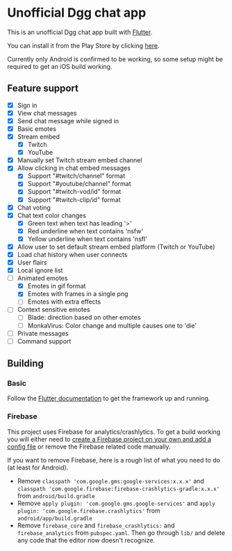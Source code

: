 # Unofficial Dgg chat app

This is an unofficial Dgg chat app built with [Flutter](https://flutter.dev/docs).

You can install it from the Play Store by clicking [here](https://play.google.com/store/apps/details?id=dev.moseco.dgg).

Currently only Android is confirmed to be working, so some setup might be required to get an iOS build working.

## Feature support

- [x] Sign in
- [x] View chat messages
- [x] Send chat message while signed in
- [x] Basic emotes
- [x] Stream embed
    - [x] Twitch
    - [x] YouTube
- [x] Manually set Twitch stream embed channel
- [x] Allow clicking in chat embed messages
    - [x] Support "#twitch/channel" format
    - [x] Support "#youtube/channel" format
    - [x] Support "#twitch-vod/id" format
    - [x] Support "#twitch-clip/id" format
- [x] Chat voting
- [x] Chat text color changes
    - [x] Green text when text has leading '>'
    - [x] Red underline when text contains 'nsfw'
    - [x] Yellow underline when text contains 'nsfl'
- [x] Allow user to set default stream embed platform (Twitch or YouTube)
- [x] Load chat history when user connects
- [x] User flairs
- [x] Local ignore list
- [ ] Animated emotes 
    - [x] Emotes in gif format
    - [x] Emotes with frames in a single png
    - [ ] Emotes with extra effects
- [ ] Context sensitive  emotes
    - [ ] Blade: direction based on other emotes
    - [ ] MonkaVirus: Color change and multiple causes one to 'die'
- [ ] Private messages
- [ ] Command support

## Building

### Basic

Follow the [Flutter documentation](https://flutter.dev/docs) to get the framework up and running.

### Firebase

This project uses Firebase for analytics/crashlytics. To get a build working you will either need to [create a Firebase project on your own and add a config file](https://firebase.flutter.dev/docs/overview) or remove the Firebase related code manually.

If you want to remove Firebase, here is a rough list of what you need to do (at least for Android).

* Remove `classpath 'com.google.gms:google-services:x.x.x'` and `classpath 'com.google.firebase:firebase-crashlytics-gradle:x.x.x'` from `android/build.gradle`
* Remove `apply plugin: 'com.google.gms.google-services'` and `apply plugin: 'com.google.firebase.crashlytics'` from `android/app/build.gradle`
* Remove `firebase_core` and `firebase_crashlytics:` and `firebase_analytics` from `pubspec.yaml`. Then go through `lib/` and delete any code that the editor now doesn't recognize.

